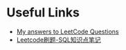 # Useful Links
* [My answers to LeetCode Questions](https://github.com/lydiaz0331/LeetCodePractice_SQL/blob/master/SQL.ipynb)
* [Leetcode刷题-SQL知识点笔记](https://zhuanlan.zhihu.com/p/121818051)

